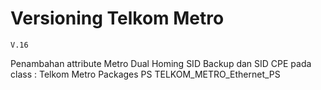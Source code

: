 # Versioning Telkom Metro

```
V.16
```
Penambahan attribute Metro Dual Homing SID Backup dan SID CPE pada class :
Telkom Metro Packages PS
TELKOM_METRO_Ethernet_PS
